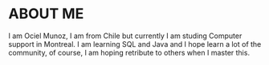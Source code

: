 <!-- 
  <<< Author notes: Header of the course >>> 
  Include a 1280×640 image, course title in sentence case, and a concise description in emphasis.
  In your repository settings: enable template repository, add your 1280×640 social image, auto delete head branches.
  Add your open source license, GitHub uses Creative Commons Attribution 4.0 International.
-->

# ABOUT ME #

I am Ociel Munoz, I am from Chile but currently I am studing Computer support in Montreal.
I am learning SQL and Java and I hope learn a lot of the community, of course, I am hoping retribute to others when I master this.
